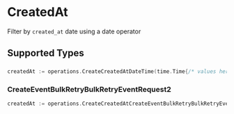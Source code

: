 # CreatedAt

Filter by `created_at` date using a date operator


## Supported Types

### 

```go
createdAt := operations.CreateCreatedAtDateTime(time.Time{/* values here */})
```

### CreateEventBulkRetryBulkRetryEventRequest2

```go
createdAt := operations.CreateCreatedAtCreateEventBulkRetryBulkRetryEventRequest2(operations.CreateEventBulkRetryBulkRetryEventRequest2{/* values here */})
```

